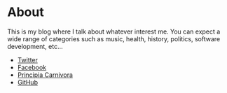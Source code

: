 # About

This is my blog where I talk about whatever interest me. You can expect a wide range of categories such as music, health, history, politics, software development, etc... 

* [Twitter](https://twitter.com/michaelfrieze)
* [Facebook](https://www.facebook.com/michaelfrieze88)
* [Principia Carnivora](https://www.facebook.com/groups/PrincipiaCarnivora)
* [GitHub](https://github.com/MichaelFrieze)
